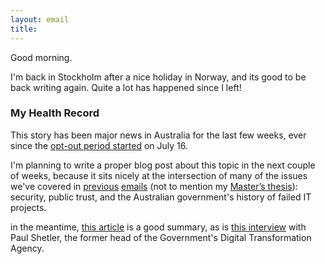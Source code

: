 ```yaml
---
layout: email
title: 
---
```


Good morning.

I'm back in Stockholm after a nice holiday in Norway, and its good to be back writing again. Quite a lot has happened since I left!

### My Health Record

This story has been major news in Australia for the last few weeks, ever since the [opt-out period started](https://www.computerworld.com.au/article/643821/my-health-record-opt-out-window-opens/) on July 16.

I'm planning to write a proper blog post about this topic in the next couple of weeks, because it sits nicely at the intersection of many of the issues we've covered in [previous](/Email-update-Australian-Digital-Government-Report-and-myGovID/) [emails](/Email-update-CentrelinkFail-and-IBM-wins-billion-dollar-contract/) (not to mention my [Master’s thesis](/docs/Thesis-Final.pdf)): security, public trust, and the Australian government's history of failed IT projects.

in the meantime, [this article](https://www.canberratimes.com.au/politics/act/bungled-my-health-record-launch-represents-a-missed-opportunity-20180718-p4zs6z.html) is a good summary, as is [this interview](https://overcast.fm/+i39C_reY) with Paul Shetler, the former head of the Government's Digital Transformation Agency.

### 